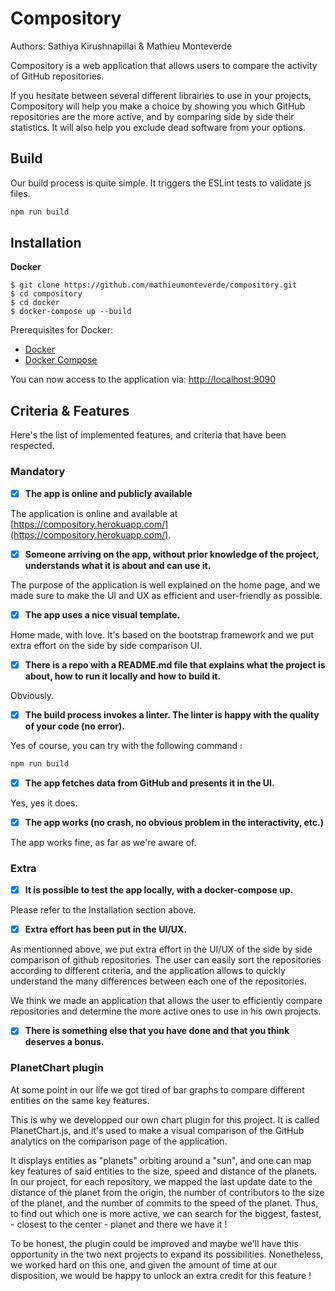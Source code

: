 # Compository

Authors: Sathiya Kirushnapillai & Mathieu Monteverde

Compository is a web application that allows users to compare the activity of GitHub repositories.

If you hesitate between several different librairies to use in your projects, Compository will
help you make a choice by showing you which GitHub repositories are the more active, and by comparing
side by side their statistics. It will also help you exclude dead software from your options.

## Build

Our build process is quite simple. It triggers the ESLint tests to validate js files.

```bash
npm run build
```


## Installation

**Docker**

```
$ git clone https://github.com/mathieumonteverde/compository.git
$ cd compository
$ cd docker
$ docker-compose up --build
```

Prerequisites for Docker:
+ [Docker](https://www.docker.com/get-docker)
+ [Docker Compose](https://docs.docker.com/compose/install/)

You can now access to the application via: [http://localhost:9090](http://localhost:9090)

## Criteria & Features

Here's the list of implemented features, and criteria that have been respected.

### Mandatory 
- [x] **The app is online and publicly available**

The application is online and available at [https://compository.herokuapp.com/](https://compository.herokuapp.com/).


- [x] **Someone arriving on the app, without prior knowledge of the project, understands what it is about and can use it.**

The purpose of the application is well explained on the home page, and we made sure to make the UI and UX as efficient and user-friendly as possible.


- [x] **The app uses a nice visual template.**

Home made, with love. It's based on the bootstrap framework and we put extra effort on the side by side comparison UI.


- [x] **There is a repo with a README.md file that explains what the project is about, how to run it locally and how to build it.**

Obviously.


- [x] **The build process invokes a linter. The linter is happy with the quality of your code (no error).**

Yes of course, you can try with the following command :

```bash
npm run build
```


- [x] **The app fetches data from GitHub and presents it in the UI.**

Yes, yes it does.


- [x] **The app works (no crash, no obvious problem in the interactivity, etc.)**

The app works fine, as far as we're aware of.


### Extra 

- [x] **It is possible to test the app locally, with a docker-compose up.**

Please refer to the Installation section above.


- [x] **Extra effort has been put in the UI/UX.**

As mentionned above, we put extra effort in the UI/UX of the side by side comparison of github repositories. 
The user can easily sort the repositories according to different criteria, and the application allows to quickly 
understand the many differences between each one of the repositories.

We think we made an application that allows the user to efficiently compare repositories and determine
the more active ones to use in his own projects.


- [x] **There is something else that you have done and that you think deserves a bonus.**

### PlanetChart plugin

At some point in our life we got tired of bar graphs to compare different entities on the same key features.

This is why we developped our own chart plugin for this project. It is called PlanetChart.js, and it's used
to make a visual comparison of the GitHub analytics on the comparison page of the application. 

It displays entities as "planets" orbiting around a "sun", and one can map key features of said entities 
to the size, speed and distance of the planets. In our project, for each repository, we mapped the last update
date to the distance of the planet from the origin, the number of contributors to the size of the planet,
and the number of commits to the speed of the planet. Thus, to find out which one is more active, we can 
search for the biggest, fastest, - closest to the center - planet and there we have it !

To be honest, the plugin could be improved and maybe we'll have this opportunity in the two next projects
to expand its possibilities. Nonetheless, we worked hard on this one, and given the amount of time at our disposition,
we would be happy to unlock an extra credit for this feature !



